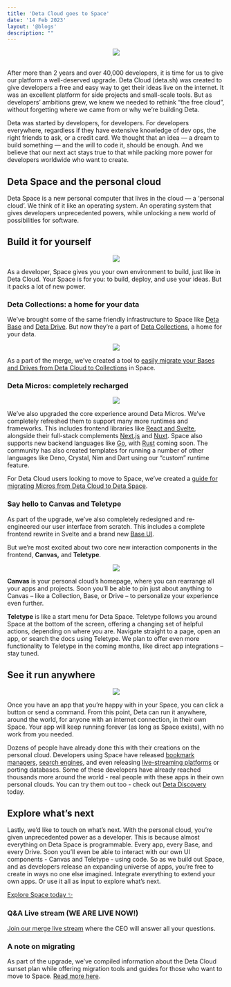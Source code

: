 ```yaml
---
title: 'Deta Cloud goes to Space'
date: '14 Feb 2023'
layout: '@blogs'
description: ""
---
```


<div style="display: flex; justify-content: center;">
<img src="/blog_assets/04/whats-next.webp" style="max-width: 736px; margin: auto;"/>
</div>
<br />

<!-- ## 2 years of Deta Cloud -->

After more than 2 years and over 40,000 developers, it is time for us to give our platform a well-deserved upgrade. Deta Cloud (deta.sh) was created to give developers a free and easy way to get their ideas live on the internet. It was an excellent platform for side projects and small-scale tools. But as developers’ ambitions grew, we knew we needed to rethink “the free cloud”, without forgetting where we came from or why we’re building Deta.

Deta was started by developers, for developers. For developers everywhere, regardless if they have extensive knowledge of dev ops, the right friends to ask, or a credit card. We thought that an idea — a dream to build something — and the will to code it, should be enough. And we believe that our next act stays true to that while packing more power for developers worldwide who want to create.

## Deta Space and the personal cloud

Deta Space is a new personal computer that lives in the cloud — a ‘personal cloud’. We think of it like an operating system. An operating system that gives developers unprecedented powers, while unlocking a new world of possibilities for software. 

## Build it for yourself

<div style="display: flex; justify-content: center;">
<img src="/blog_assets/04/build-yourself.webp" style="max-width: 736px; margin: auto;"/>
</div>

As a developer, Space gives you your own environment to build, just like in Deta Cloud. Your Space is for you: to build, deploy, and use your ideas. But it packs a lot of new power.

### Deta Collections: a home for your data

We’ve brought some of the same friendly infrastructure to Space like [Deta Base](https://deta.space/docs/en/reference/base/about) and [Deta Drive](https://deta.space/docs/en/reference/drive/about). But now they’re a part of [Deta Collections](https://deta.space/manual/features/collections), a home for your data.

<div style="display: flex; justify-content: center;">
<img src="/blog_assets/04/collections.png" style="max-width: 736px; margin: auto;"/>
</div>

As a part of the merge, we’ve created a tool to [easily migrate your Bases and Drives from Deta Cloud to Collections](https://deta.space/migration/guides/import-a-project) in Space.


### Deta Micros: completely recharged

<div style="display: flex; justify-content: center;">
<img src="/blog_assets/04/builder.png" style="max-width: 736px; margin: auto;"/>
</div>

We’ve also upgraded the core experience around Deta Micros. We’ve completely refreshed them to support many more runtimes and frameworks. This includes frontend libraries like [React and Svelte](https://deta.space/docs/en/quickstart-guides/static), alongside their full-stack complements [Next.js](https://deta.space/docs/en/quickstart-guides/next) and [Nuxt](https://deta.space/docs/en/quickstart-guides/nuxt). Space also supports new backend languages like [Go](https://deta.space/docs/en/quickstart-guides/go), with [Rust](https://deta.space/docs/en/quickstart-guides/rust) coming soon. The community has also created templates for running a number of other languages like Deno, Crystal, Nim and Dart using our  “custom” runtime feature.

For Deta Cloud users looking to move to Space, we’ve created a [guide for migrating Micros from Deta Cloud to Deta Space](https://deta.space/migration/guides/migrate-a-micro).


### Say hello to Canvas and Teletype

As part of the upgrade, we’ve also completely redesigned and re-engineered our user interface from scratch. This includes a complete frontend rewrite in Svelte and a brand new [Base UI](https://deta.space/docs/en/reference/base/base_ui).

But we’re most excited about two core new interaction components in the frontend, **Canvas,** and **Teletype**.

<div style="display: flex; justify-content: center;">
<img src="/blog_assets/04/canvas.png" style="max-width: 736px; margin: auto;"/>
</div>

**Canvas** is your personal cloud’s homepage, where you can rearrange all your apps and projects. Soon you’ll be able to pin just about anything to Canvas – like a Collection, Base, or Drive – to personalize your experience even further.

**Teletype** is like a start menu for Deta Space. Teletype follows you around Space at the bottom of the screen, offering a changing set of helpful actions, depending on where you are. Navigate straight to a page, open an app, or search the docs using Teletype. We plan to offer even more functionality to Teletype in the coming months, like direct app integrations – stay tuned.

## See it run anywhere

<div style="display: flex; justify-content: center;">
<img src="/blog_assets/04/run-it.webp" style="max-width: 736px; margin: auto;"/>
</div>

Once you have an app that you’re happy with in your Space, you can click a button or send a command. From this point, Deta can run it anywhere, around the world, for anyone with an internet connection, in their own Space. Your app will keep running forever (as long as Space exists), with no work from you needed.

Dozens of people have already done this with their creations on the personal cloud. Developers using Space have released [bookmark managers](https://deta.space/discovery/@maxs1/webcrate), [search engines](https://deta.space/discovery/@sofa/surfer-uwm), and even releasing [live-streaming platforms](https://deta.space/discovery/@kokoro/moonliver-ba1) or porting databases. Some of these developers have already reached thousands more around the world - real people with these apps in their own personal clouds. You can try them out too - check out [Deta Discovery](https://deta.space/discovery) today.


## Explore what’s next

Lastly, we’d like to touch on what’s next. With the personal cloud, you’re given unprecedented power as a developer. This is because almost everything on Deta Space is programmable. Every app, every Base, and every Drive. Soon you’ll even be able to interact with our own UI components - Canvas and Teletype - using code. So as we build out Space, and as developers release an expanding universe of apps, you’re free to create in ways no one else imagined. Integrate everything to extend your own apps. Or use it all as input to explore what’s next.

[Explore Space today ✨](https://deta.space/)

### Q&A Live stream (WE ARE LIVE NOW!)

[Join our merge live stream](https://meet.google.com/rfv-cnti-chc) where the CEO will answer all your questions.

### A note on migrating


As part of the upgrade, we’ve compiled information about the Deta Cloud sunset plan while offering migration tools and guides for those who want to move to Space. [Read more here](https://deta.space/migration/introduction).